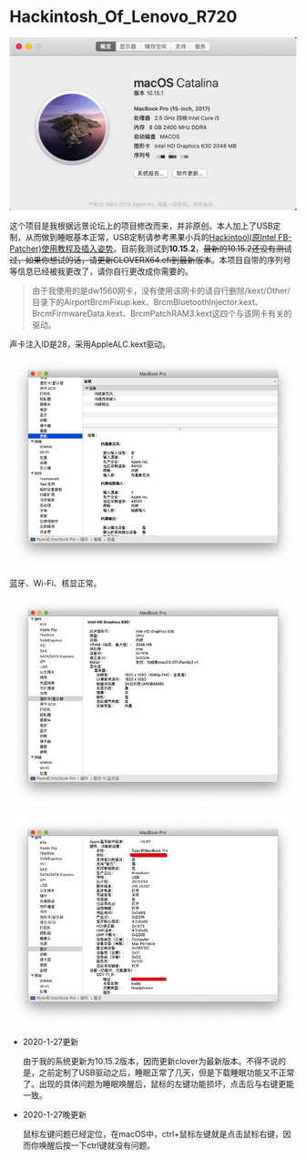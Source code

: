 # Hackintosh_Of_Lenovo_R720

![info](img/info.png)

这个项目是我根据远景论坛上的项目修改而来，并非原创。本人加上了USB定制，从而做到睡眠基本正常，USB定制请参考黑果小兵的[Hackintool(原Intel FB-Patcher)使用教程及插入姿势](https://blog.daliansky.net/Intel-FB-Patcher-tutorial-and-insertion-pose.html)。目前我测试到**10.15.2**，~~最新的10.15.2还没有测试过，如果你想试的话，请更新CLOVERX64.efi到最新版本~~。本项目自带的序列号等信息已经被我更改了，请你自行更改成你需要的。

> 由于我使用的是dw1560网卡，没有使用该网卡的请自行删除/kext/Other/目录下的AirportBrcmFixup.kex、BrcmBluetoothInjector.kext、BrcmFirmwareData.kext、BrcmPatchRAM3.kext这四个与该网卡有关的驱动。


声卡注入ID是28，采用AppleALC.kext驱动。

![audio](img/audio.png)

蓝牙、Wi-Fi、核显正常。

![info](img/gpu.png)

![info](img/Bluetooth.png)

- 2020-1-27更新

  由于我的系统更新为10.15.2版本，因而更新clover为最新版本。不得不说的是，之前定制了USB驱动之后，睡眠正常了几天，但是下载睡眠功能又不正常了。出现的具体问题为睡眠唤醒后，鼠标的左键功能损坏，点击后与右键更能一致。

- 2020-1-27晚更新

  鼠标左键问题已经定位，在macOS中，ctrl+鼠标左键就是点击鼠标右键，因而你唤醒后按一下ctrl键就没有问题。